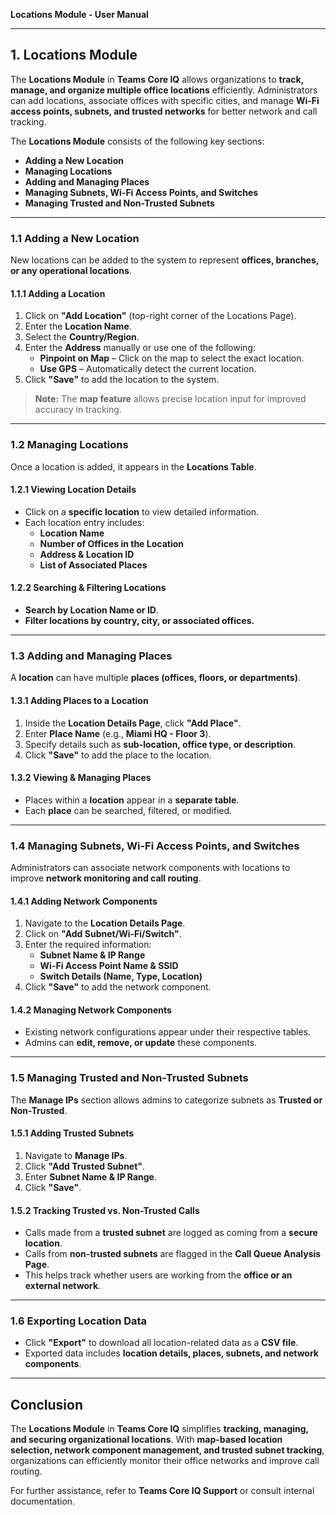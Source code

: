 **Locations Module - User Manual**

---

## **1. Locations Module**
The **Locations Module** in **Teams Core IQ** allows organizations to **track, manage, and organize multiple office locations** efficiently. Administrators can add locations, associate offices with specific cities, and manage **Wi-Fi access points, subnets, and trusted networks** for better network and call tracking.

The **Locations Module** consists of the following key sections:
- **Adding a New Location**
- **Managing Locations**
- **Adding and Managing Places**
- **Managing Subnets, Wi-Fi Access Points, and Switches**
- **Managing Trusted and Non-Trusted Subnets**

---

### **1.1 Adding a New Location**
New locations can be added to the system to represent **offices, branches, or any operational locations**.

#### **1.1.1 Adding a Location**
1. Click on **"Add Location"** (top-right corner of the Locations Page).
2. Enter the **Location Name**.
3. Select the **Country/Region**.
4. Enter the **Address** manually or use one of the following:
   - **Pinpoint on Map** – Click on the map to select the exact location.
   - **Use GPS** – Automatically detect the current location.
5. Click **"Save"** to add the location to the system.

> **Note:** The **map feature** allows precise location input for improved accuracy in tracking.

---

### **1.2 Managing Locations**
Once a location is added, it appears in the **Locations Table**.

#### **1.2.1 Viewing Location Details**
- Click on a **specific location** to view detailed information.
- Each location entry includes:
  - **Location Name**
  - **Number of Offices in the Location**
  - **Address & Location ID**
  - **List of Associated Places**

#### **1.2.2 Searching & Filtering Locations**
- **Search by Location Name or ID**.
- **Filter locations by country, city, or associated offices.**

---

### **1.3 Adding and Managing Places**
A **location** can have multiple **places (offices, floors, or departments)**.

#### **1.3.1 Adding Places to a Location**
1. Inside the **Location Details Page**, click **"Add Place"**.
2. Enter **Place Name** (e.g., **Miami HQ - Floor 3**).
3. Specify details such as **sub-location, office type, or description**.
4. Click **"Save"** to add the place to the location.

#### **1.3.2 Viewing & Managing Places**
- Places within a **location** appear in a **separate table**.
- Each **place** can be searched, filtered, or modified.

---

### **1.4 Managing Subnets, Wi-Fi Access Points, and Switches**
Administrators can associate network components with locations to improve **network monitoring and call routing**.

#### **1.4.1 Adding Network Components**
1. Navigate to the **Location Details Page**.
2. Click on **"Add Subnet/Wi-Fi/Switch"**.
3. Enter the required information:
   - **Subnet Name & IP Range**
   - **Wi-Fi Access Point Name & SSID**
   - **Switch Details (Name, Type, Location)**
4. Click **"Save"** to add the network component.

#### **1.4.2 Managing Network Components**
- Existing network configurations appear under their respective tables.
- Admins can **edit, remove, or update** these components.

---

### **1.5 Managing Trusted and Non-Trusted Subnets**
The **Manage IPs** section allows admins to categorize subnets as **Trusted or Non-Trusted**.

#### **1.5.1 Adding Trusted Subnets**
1. Navigate to **Manage IPs**.
2. Click **"Add Trusted Subnet"**.
3. Enter **Subnet Name & IP Range**.
4. Click **"Save"**.

#### **1.5.2 Tracking Trusted vs. Non-Trusted Calls**
- Calls made from a **trusted subnet** are logged as coming from a **secure location**.
- Calls from **non-trusted subnets** are flagged in the **Call Queue Analysis Page**.
- This helps track whether users are working from the **office or an external network**.

---

### **1.6 Exporting Location Data**
- Click **"Export"** to download all location-related data as a **CSV file**.
- Exported data includes **location details, places, subnets, and network components**.

---

## **Conclusion**
The **Locations Module** in **Teams Core IQ** simplifies **tracking, managing, and securing organizational locations**. With **map-based location selection, network component management, and trusted subnet tracking**, organizations can efficiently monitor their office networks and improve call routing.

For further assistance, refer to **Teams Core IQ Support** or consult internal documentation.


